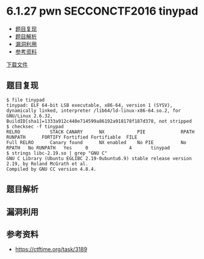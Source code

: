 # 6.1.27 pwn SECCONCTF2016 tinypad

- [题目复现](#题目复现)
- [题目解析](#题目解析)
- [漏洞利用](#漏洞利用)
- [参考资料](#参考资料)

[下载文件](../src/writeup/6.1.27_pwn_secconctf2016_tinypad)

## 题目复现

```text
$ file tinypad
tinypad: ELF 64-bit LSB executable, x86-64, version 1 (SYSV), dynamically linked, interpreter /lib64/ld-linux-x86-64.so.2, for GNU/Linux 2.6.32, BuildID[sha1]=1333a912c440e714599a86192a918178f187d378, not stripped
$ checksec -f tinypad
RELRO           STACK CANARY      NX            PIE             RPATH      RUNPATH      FORTIFY Fortified Fortifiable  FILE
Full RELRO      Canary found      NX enabled    No PIE          No RPATH   No RUNPATH   Yes     0               4       tinypad
$ strings libc-2.19.so | grep "GNU C"
GNU C Library (Ubuntu EGLIBC 2.19-0ubuntu6.9) stable release version 2.19, by Roland McGrath et al.
Compiled by GNU CC version 4.8.4.
```

## 题目解析

## 漏洞利用

## 参考资料

- <https://ctftime.org/task/3189>
